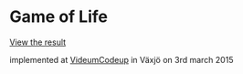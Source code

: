 # Game of Life

[View the result](http://scmx.github.io/game-of-life)

implemented at [VideumCodeup](http://videumcodeup.se) in Växjö on 3rd march 2015
